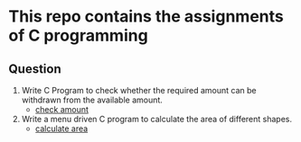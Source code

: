 # This repo contains the assignments of C programming

## Question
  1) Write C Program to check whether the required amount can be withdrawn from the available amount.
     - [check amount](https://github.com/saran-surya/c-assignments/tree/master/check%20amount/check_amount.c)
  2) Write a menu driven C  program  to calculate the area of different shapes.
     - [calculate area](https://github.com/saran-surya/c-assignments/tree/master/area%20calculation/area.c)
